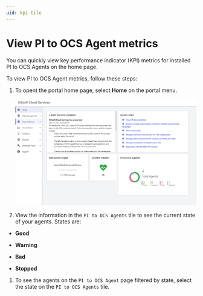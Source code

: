 ```yaml
---
uid: kpi-tile
---
```


# View PI to OCS Agent metrics

You can quickly view key performance indicator (KPI) metrics for installed PI to OCS Agents on the home page.

To view PI to OCS Agent metrics, follow these steps:

1. To opent the portal home page, select **Home** on the portal menu. 

   ![](../../images/kpi-tile.png)

1. View the information in the `PI to OCS Agents` tile to see the current state of your agents. States are:

 - **Good**

 - **Warning**

 - **Bad**
 
 - **Stopped**

1. To see the agents on the `PI to OCS Agent` page filtered by state, select the state on the `PI to OCS Agents` tile.
  